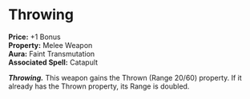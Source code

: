 # Throwing

**Price:** +1 Bonus  
**Property:** Melee Weapon  
**Aura:** Faint Transmutation  
**Associated Spell:** Catapult 

***Throwing.*** This weapon gains the Thrown (Range 20/60) property. If it already has the Thrown property, its Range is doubled.